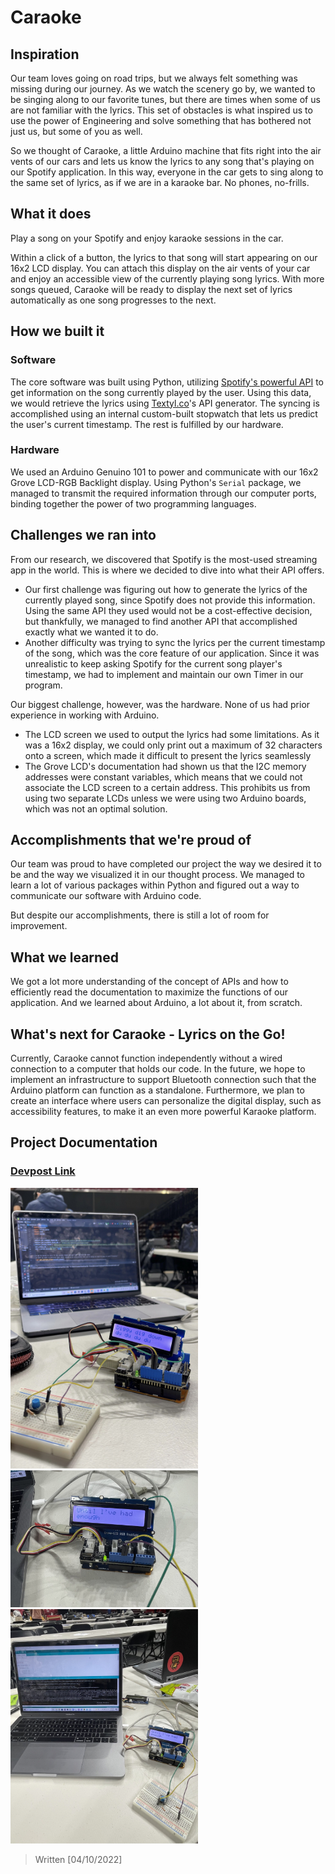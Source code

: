 # Caraoke
## Inspiration
Our team loves going on road trips, but we always felt something was missing during our journey. As we watch the scenery go by, we wanted to be singing along to our favorite tunes, but there are times when some of us are not familiar with the lyrics. This set of obstacles is what inspired us to use the power of Engineering and solve something that has bothered not just us, but some of you as well.

So we thought of Caraoke, a little Arduino machine that fits right into the air vents of our cars and lets us know the lyrics to any song that's playing on our Spotify application. In this way, everyone in the car gets to sing along to the same set of lyrics, as if we are in a karaoke bar. No phones, no-frills.


## What it does
Play a song on your Spotify and enjoy karaoke sessions in the car. 

Within a click of a button, the lyrics to that song will start appearing on our 16x2 LCD display. You can attach this display on the air vents of your car and enjoy an accessible view of the currently playing song lyrics. With more songs queued, Caraoke will be ready to display the next set of lyrics automatically as one song progresses to the next. 


## How we built it
### Software
The core software was built using Python, utilizing [Spotify's powerful API](https://developer.spotify.com/documentation/) to get information on the song currently played by the user. Using this data, we would retrieve the lyrics using [Textyl.co](https://api.textyl.co/api/lyrics?q=query)'s API generator. The syncing is accomplished using an internal custom-built stopwatch that lets us predict the user's current timestamp. The rest is fulfilled by our hardware.

### Hardware
We used an Arduino Genuino 101 to power and communicate with our 16x2 Grove LCD-RGB Backlight display. Using Python's `Serial` package, we managed to transmit the required information through our computer ports, binding together the power of two programming languages.


## Challenges we ran into
From our research, we discovered that Spotify is the most-used streaming app in the world. This is where we decided to dive into what their API offers.
- Our first challenge was figuring out how to generate the lyrics of the currently played song, since Spotify does not provide this information. Using the same API they used would not be a cost-effective decision, but thankfully, we managed to find another API that accomplished exactly what we wanted it to do. 
- Another difficulty was trying to sync the lyrics per the current timestamp of the song, which was the core feature of our application. Since it was unrealistic to keep asking Spotify for the current song player's timestamp, we had to implement and maintain our own Timer in our program.

Our biggest challenge, however, was the hardware. None of us had prior experience in working with Arduino.
- The LCD screen we used to output the lyrics had some limitations. As it was a 16x2 display, we could only print out a maximum of 32 characters onto a screen, which made it difficult to present the lyrics seamlessly
- The Grove LCD's documentation had shown us that the I2C memory addresses were constant variables, which means that we could not associate the LCD screen to a certain address. This prohibits us from using two separate LCDs unless we were using two Arduino boards, which was not an optimal solution.


## Accomplishments that we're proud of
Our team was proud to have completed our project the way we desired it to be and the way we visualized it in our thought process. We managed to learn a lot of various packages within Python and figured out a way to communicate our software with Arduino code. 

But despite our accomplishments, there is still a lot of room for improvement.


## What we learned
We got a lot more understanding of the concept of APIs and how to efficiently read the documentation to maximize the functions of our application. And we learned about Arduino, a lot about it, from scratch.


## What's next for Caraoke - Lyrics on the Go!
Currently, Caraoke cannot function independently without a wired connection to a computer that holds our code. In the future, we hope to implement an infrastructure to support Bluetooth connection such that the Arduino platform can function as a standalone. Furthermore, we plan to create an interface where users can personalize the digital display, such as accessibility features, to make it an even more powerful Karaoke platform. 

## Project Documentation
### [Devpost Link](https://devpost.com/software/caraoke-lyrics-on-the-go?ref_content=user-portfolio&ref_feature=in_progress)
<img src="images/Caraoke01.jpg" width="300">
<img src="images/Caraoke02.jpg" width="300">
<img src="images/Caraoke03.jpg" width="300">

> Written [04/10/2022]
